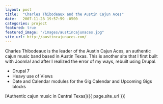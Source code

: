 ```yaml
---
layout: post
title:  "Charles Thibodeaux and the Austin Cajun Aces"
date:   2007-11-28 19:57:59 -0500
categories: project
featured: true
featured_image: "/images/austincajunaces.jpg"
site_url: http://austincajunaces.com/
---
```

Charles Thibodeaux is the leader of the Austin Cajun Aces, an authentic cajun music band based in Austin Texas. This is another site that I first built with Joomla! and after I realized the error of my ways, rebuilt using Drupal.

* Drupal 7
* Heavy use of Views
* Date and Calendar modules for the Gig Calendar and Upcoming Gigs blocks

[Authentic cajun music in Central Texas]({{ page.site_url }})